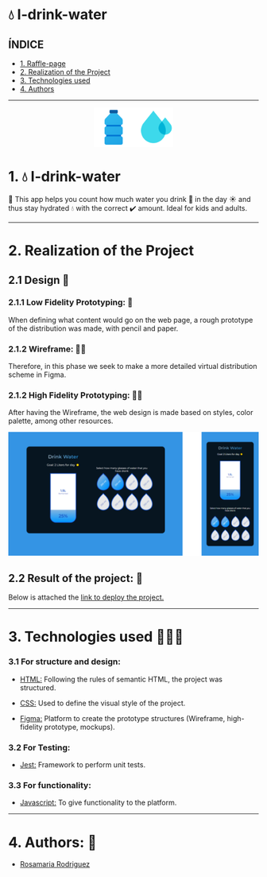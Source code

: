 
# 💧 I-drink-water

## ÍNDICE
* [1. Raffle-page](#1-Raffle-page )
* [2. Realization of the Project](#2-Realización-del-Proyecto)
* [3. Technologies used](#3-Technologies-used)
* [4. Authors ](#4-Authors )

***

<div align="center"><p align="center"><img src="./src/img/plástico.png" alt="Water" width="80"><img src="./src/img/agua.png" alt="Water" width="80"></p></div>

# 1. 💧 I-drink-water

🧪 This app helps you count how much water  you drink 🥤 in the day ☀️ and thus stay hydrated 💧 with the correct ✔️ amount. Ideal for kids and adults.

***

# 2. Realization of the Project
## 2.1 Design 📱
### 2.1.1 Low Fidelity Prototyping: 📝

When defining what content would go on the web page, a rough prototype of the distribution was made, with pencil and paper.

### 2.1.2 Wireframe: 🙋🏼
Therefore, in this phase we seek to make a more detailed virtual distribution scheme in Figma.

### 2.1.2 High Fidelity Prototyping: 💁🏼
After having the Wireframe, the web design is made based on styles, color palette, among other resources.

<div align="center">
<img src="./src/img/Group.png" alt="Water" width="600">
</div>

## 2.2 Result of the project: 📱

Below is attached the [link to deploy the project.](https://rjrch123.github.io/I-drink-water/)

***

# 3. Technologies used 👩🏾‍💻
### 3.1 For structure and design:
-   [HTML:](https://developer.mozilla.org/es/docs/Web/HTML)  Following the rules of semantic HTML, the project was structured.

-   [CSS:](https://developer.mozilla.org/es/docs/Web/CSS) Used to define the visual style of the project.

-   [Figma:](https://www.figma.com) Platform to create the prototype structures (Wireframe, high-fidelity prototype, mockups).

### 3.2 For Testing:
-   [Jest:](https://jestjs.io/docs/es-ES/getting-started)  Framework to perform unit tests.
### 3.3 For functionality:
-   [Javascript:](https://developer.mozilla.org/es/docs/Web/JavaScript)  To give functionality to the platform.

***

# 4. Authors: 📍
-  [Rosamaria Rodriguez](https://github.com/RJRCH122)

